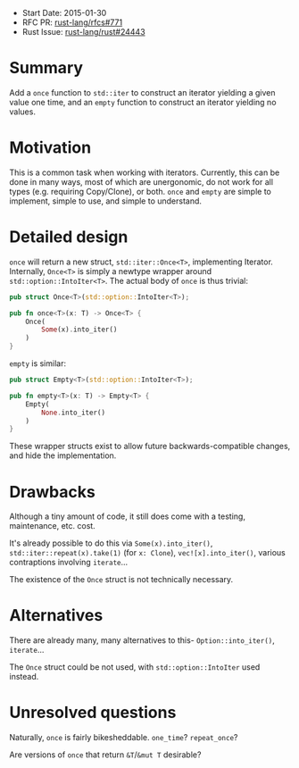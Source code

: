 - Start Date: 2015-01-30
- RFC PR: [rust-lang/rfcs#771](https://github.com/rust-lang/rfcs/pull/771)
- Rust Issue: [rust-lang/rust#24443](https://github.com/rust-lang/rust/issues/24443)

# Summary

Add a `once` function to `std::iter` to construct an iterator yielding a given value one time, and an `empty` function to construct an iterator yielding no values.

# Motivation

This is a common task when working with iterators. Currently, this can be done in many ways, most of which are unergonomic, do not work for all types (e.g. requiring Copy/Clone), or both. `once` and `empty` are simple to implement, simple to use, and simple to understand.

# Detailed design

`once` will return a new struct, `std::iter::Once<T>`, implementing Iterator<T>. Internally, `Once<T>` is simply a newtype wrapper around `std::option::IntoIter<T>`. The actual body of `once` is thus trivial:

```rust
pub struct Once<T>(std::option::IntoIter<T>);

pub fn once<T>(x: T) -> Once<T> {
	Once(
		Some(x).into_iter()
	)
}
```

`empty` is similar:

```rust
pub struct Empty<T>(std::option::IntoIter<T>);

pub fn empty<T>(x: T) -> Empty<T> {
	Empty(
		None.into_iter()
	)
}
```

These wrapper structs exist to allow future backwards-compatible changes, and hide the implementation.

# Drawbacks

Although a tiny amount of code, it still does come with a testing, maintenance, etc. cost.

It's already possible to do this via `Some(x).into_iter()`, `std::iter::repeat(x).take(1)` (for `x: Clone`), `vec![x].into_iter()`, various contraptions involving `iterate`...

The existence of the `Once` struct is not technically necessary.

# Alternatives

There are already many, many alternatives to this- `Option::into_iter()`, `iterate`...

The `Once` struct could be not used, with `std::option::IntoIter` used instead.

# Unresolved questions

Naturally, `once` is fairly bikesheddable. `one_time`? `repeat_once`?

Are versions of `once` that return `&T`/`&mut T` desirable?
